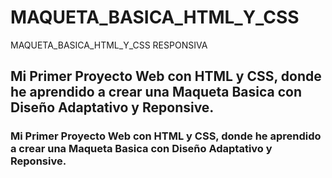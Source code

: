 # MAQUETA_BASICA_HTML_Y_CSS
MAQUETA_BASICA_HTML_Y_CSS RESPONSIVA
## Mi Primer Proyecto Web con HTML y CSS, donde he aprendido a crear una Maqueta Basica con Diseño Adaptativo y Reponsive.

### Mi Primer Proyecto Web con HTML y CSS, donde he aprendido a crear una Maqueta Basica con Diseño Adaptativo y Reponsive.
